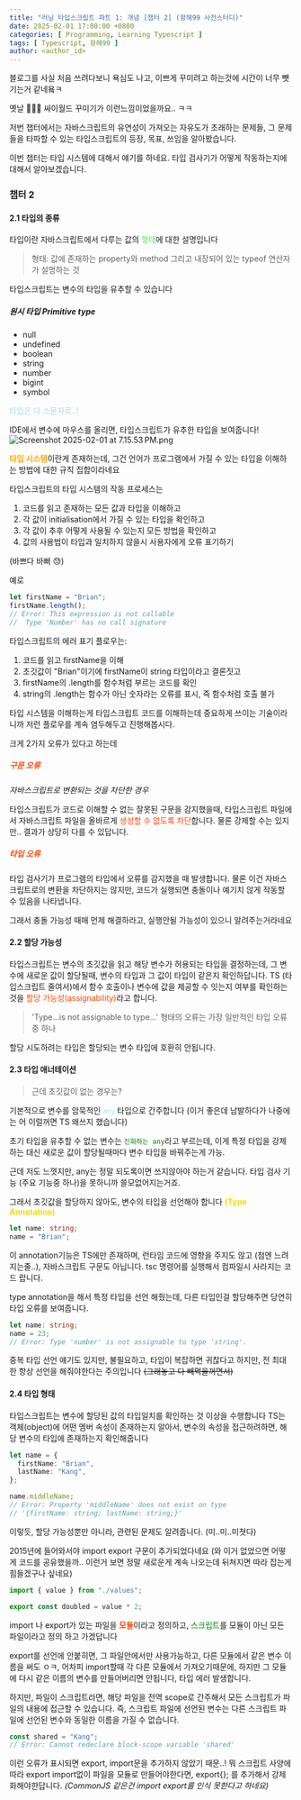 ```yaml
---
title: "러닝 타입스크립트 파트 1: 개념 [챕터 2] (항해99 사전스터디)"
date: 2025-02-01 17:00:00 +0800
categories: [ Programming, Learning Typescript ]
tags: [ Typescript, 항해99 ]
author: <author_id>   
---
```


블로그를 사실 처음 쓰려다보니 욕심도 나고, 이쁘게 꾸미려고 하는것에 시간이 너무 뺏기는거 같네욬ㅋ

옛날 💁🏻‍♂️ 싸이월드 꾸미기가 이런느낌이었을까요.. ㅋㅋ

저번 챕터에서는 자바스크립트의 유연성이 가져오는 자유도가 초래하는 문제들,
그 문제들을 타파할 수 있는 타입스크립트의 등장, 목표, 쓰임을 알아봤습니다.

이번 챕터는 타입 시스템에 대해서 얘기를 하네요.
타입 검사기가 어떻게 작동하는지에 대해서 알아보겠습니다.

### 챕터 2

#### 2.1 타입의 종류
타입이란 자바스크립트에서 다루는 값의 <font color='lightgreen'><b>형태</b></font>에 대한 설명입니다

> 형태: 값에 존재하는 property와 method 그리고 내장되어 있는 typeof 연산자가 설명하는 것

타입스크립트는 변수의 타입을 유추할 수 있습니다

##### 원시 타입 Primitive type
- null
- undefined
- boolean 
- string
- number
- bigint
- symbol

<font color ='lightblue'>타입은 다 소문자로..!</font>

IDE에서 변수에 마우스를 올리면, 타입스크립트가 유추한 타입을 보여줍니다!
![Screenshot 2025-02-01 at 7.15.53 PM.png](../assets/img/screenshots/learning-typescript/Screenshot%202025-02-01%20at%207.15.53%E2%80%AFPM.png)

<font color ='orange'><b>타입 시스템</b></font>이란게 존재하는데, 그건 언어가 프로그램에서 가질 수 있는 타입을 이해하는 방법에 대한 규칙 집합이라네요

타입스크립트의 타입 시스템의 작동 프로세스는
1. 코드를 읽고 존재하는 모든 값과 타입을 이해하고
2. 각 값이 initialisation에서 가질 수 있는 타입을 확인하고
3. 각 값이 추후 어떻게 사용될 수 있는지 모든 방법을 확인하고
4. 값의 사용법이 타입과 일치하지 않을시 사용자에게 오류 표기하기

(바쁘다 바뻐 😓) 

예로
```typescript
let firstName = "Brian";
firstName.length();
// Error: This expression is not callable
//  Type 'Number' has no call signature
```

타입스크립트의 에러 표기 플로우는: 
1. 코드를 읽고 firstName을 이해
2. 초깃값이 "Brian"이기에 firstName이 string 타입이라고 결론짓고
3. firstName의 .length를 함수처럼 부르는 코드를 확인
4. string의 .length는 함수가 아닌 숫자라는 오류를 표시, 즉 함수처럼 호출 불가 

타입 시스템을 이해하는게 타입스크립트 코드를 이해하는데 중요하게 쓰이는 기술이라니까 저런 플로우를 계속 염두해두고 진행해봅시다.

크게 2가지 오류가 있다고 하는데

##### <font color='orangered'>구문 오류</font>
<i>자바스크립트로 변환되는 것을 차단한 경우</i>

타입스크립트가 코드로 이해할 수 없는 잘못된 구문을 감지했을때, 타입스크립트 파일에서 자바스크립트 파일을 올바르게 <font color='orangered'>생성할 수 없도록 차단</font>합니다.
물론 강제할 수는 있지만.. 결과가 상당히 다를 수 있답니다.

##### <font color='orangered'>타입 오류</font>
타입 검사기가 프로그램의 타입에서 오류를 감지했을 때 발생합니다.
물론 이건 자바스크립트로의 변환을 차단하지는 않지만, 코드가 실행되면 충돌이나 예기치 않게 작동할 수 있음을 나타냅니다.

그래서 충돌 가능성 때매 먼제 해결하라고, 실행안될 가능성이 있으니 알려주는거라네요

#### 2.2 할당 가능성
타입스크립트는 변수의 초깃값을 읽고 해당 변수가 허용되는 타입을 결정하는데, 그 변수에 새로운 값이 할당될때, 변수의 타입과 그 값이 타입이 같은지 확인하답니다.
TS (타입스크립트 줄여서)에서 함수 호출이나 변수에 값을 제공할 수 잇는지 여부를 확인하는것을 <font color='orangered'>할당 가능성(assignability)</font>라고 합니다.

> 'Type...is not assignable to type...' 형태의 오류는 가장 일반적인 타입 오류중 하나

할당 시도하려는 타입은 할당되는 변수 타입에 호환히 안됩니다.

#### 2.3 타입 애너테이션
> 근데 초깃값이 없는 경우는?

기본적으로 변수를 암묵적인 <font color='bluegreen'>`any`</font> 타입으로 간주합니다 (이거 좋은데 남발하다가 나중에는 어 이럴꺼면 TS 왜쓰지 했습니다)

초기 타입을 유추할 수 없는 변수는 <font color='green'>`진화하는 any`</font>라고 부르는데, 이게 특정 타입을 강제하는 대신 새로운 값이 할당될때마다 변수 타입을 바꿔주는게 가능.

근데 저도 느꼇지만, any는 정말 되도록이면 쓰지않아야 하는거 같습니다. 타입 검사 기능 (주요 기능중 하나)을 못하니까 쓸모없어지는거죠.

그래서 초깃값을 할당하지 않아도, 변수의 타입을 선언해야 합니다 <font color='gold'><b>(Type Annotation)</b></font>

```typescript
let name: string;
name = "Brian";
```

이 annotation기능은 TS에만 존재하며, 런타임 코드에 영향을 주지도 않고 (첨엔 느려지는줄..), 자바스크립트 구문도 아닙니다.
tsc 명령어를 실행해서 컴파일시 사라지는 코드 랍니다.

type annotation을 해서 특정 타입을 선언 해줬는데, 다른 타입인걸 할당해주면 당연히 타입 오류를 보여줍니다.

```typescript
let name: string;
name = 23;
// Error: Type 'number' is not assignable to type 'string'.
```

중복 타입 선언 얘기도 있지만, 불필요하고, 타입이 복잡하면 귀찮다고 하지만, 전 최대한 항상 선언을 해줘야한다는 주의입니다 <s>(그래놓고 다 빼먹을꺼면서)</s>
#### 2.4 타입 형태

타입스크립트는 변수에 할당된 값의 타입일치를 확인하는 것 이상을 수행합니다
TS는 객체(object)에 어떤 멤버 속성이 존재하는지 알아서, 변수의 속성을 접근하려하면, 해당 변수의 타입에 존재하는지 확인해줍니다

```typescript
let name = {
  firstName: "Brian",
  lastName: "Kang",
};

name.middleName;
// Error: Property 'middleName' does not exist on type
// '{firstName: string; lastName: string;}'
```

이렇듯, 할당 가능성뿐만 아니라, 관련된 문제도 알려줍니다. (미..미..미쳣다)

2015년에 들어와서야 import export 구문이 추가되었다네요 (와 이거 없었으면 어떻게 코드를 공유했을까.. 이런거 보면 정말 새로운게 계속 나오는데 뒤쳐지면 따라 잡는게 힘들겠구나 싶네요)

```typescript
import { value } from "./values";

export const doubled = value * 2;
```
import 나 export가 있는 파일을 <font color='orangered'><b>모듈</b></font>이라고 정의하고, <font color='green'>스크립트</font>를 모듈이 아닌 모든 파일이라고 정의 하고 가겠답니다 

export를 선언에 안붙히면, 그 파일안에서만 사용가능하고, 
다른 모듈에서 같은 변수 이름을 써도 ㅇㅋ, 어차피 import할때 각 다른 모듈에서 가져오기때문에, 하지만 그 모듈에 다시 같은 이름의 변수를 만들어버리면 안됩니다, 타입 에러 발생합니다.

하지만, 파일이 스크립트라면, 해당 파일을 전역 scope로 간주해서 모든 스크립트가 파일의 내용에 접근할 수 있습니다.
즉, 스크립트 파일에 선언된 변수는 다른 스크립트 파일에 선언된 변수와 동일한 이름을 가질 수 없습니다.

```typescript
const shared = "Kang";
// Error: Cannot redeclare block-scope variable 'shared'
```
이런 오류가 표시되면 export, import문을 추가하지 않았기 때문..!
뭐 스크립트 사양에따라 export import없이 파일을 모듈로 만들어야한다면, export{}; 를 추가해서 강제화해야한답니다.
<i>(CommonJS 같은건 import export를 인식 못한다고 하네요)</i>
